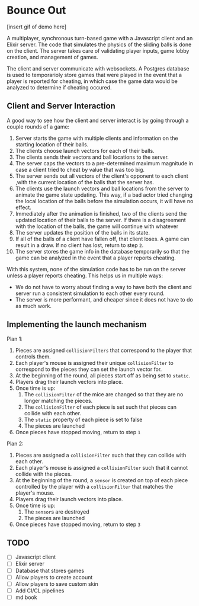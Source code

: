 # Bounce Out

[insert gif of demo here]

A multiplayer, synchronous turn-based game with a Javascript client and an Elixir server.
The code that simulates the physics of the sliding balls is done on the client.
The server takes care of validating player inputs, game lobby creation, and management of games.

The client and server communicate with websockets. A Postgres database is used to temporarioly store games that were played in the event that a player is reported for cheating, in which case the game data would be analyzed to determine if cheating occured.

## Client and Server Interaction

A good way to see how the client and server interact is by going through a couple rounds of a game:

1. Server starts the game with multiple clients and information on the starting location of their balls.
2. The clients choose launch vectors for each of their balls.
3. The clients sends their vectors and ball locations to the server.
4. The server caps the vectors to a pre-determined maximum magnitude in case a client tried to cheat by value that was too big.
5. The server sends out all vectors of the client's opponent to each client ,with the current location of the balls that the server has.
6. The clients use the launch vectors and ball locations from the server to animate the game state updating.
   This way, if a bad actor tried changing the local location of the balls before the simulation occurs, it will have no effect.
7. Immediately after the animation is finished, two of the clients send the updated location of their balls to the server. If there is a disagreement with the location of the balls, the game will continue with whatever
8. The server updates the position of the balls in its state.
9. If all of the balls of a client have fallen off, that client loses. A game can result in a draw.
   If no client has lost, return to step `2`.
10. The server stores the game info in the database temporarily so that the game can be analyzed in the event that a player reports cheating.

With this system, none of the simulation code has to be run on the server unless a player reports cheating. This helps us in multiple ways:

- We do not have to worry about finding a way to have both the client and server run a consistent simulation to each other every round.
- The server is more performant, and cheaper since it does not have to do as much work.

## Implementing the launch mechanism

Plan 1:

1. Pieces are assigned `collisionFilters` that correspond to the player that controls them.
2. Each player's mouse is assigned their unique `collisionFilter` to correspond to the pieces they can set the launch vector for.
3. At the beginning of the round, all pieces start off as being set to `static`.
4. Players drag their launch vectors into place.
5. Once time is up:
    1. The `collisionFilter` of the mice are changed so that they are no longer matching the pieces.
    2. The `collisionFilter` of each piece is set such that pieces can collide with each other.
    3. The `static` property of each piece is set to false
    4. The pieces are launched
6. Once pieces have stopped moving, return to step `1`

Plan 2:

1. Pieces are assigned a `collisionFilter` such that they can collide with each other.
2. Each player's mouse is assigned a `collisionFilter` such that it cannot collide with the pieces.
3. At the beginning of the round, a `sensor` is created on top of each piece controlled by the player with a `collisionFilter` that matches the player's mouse.
4. Players drag their launch vectors into place.
5. Once time is up:
    1. The `sensor`s are destroyed
    2. The pieces are launched
6. Once pieces have stopped moving, return to step `3`

## TODO

- [ ] Javascript client
- [ ] Elixir server
- [ ] Database that stores games
- [ ] Allow players to create account
- [ ] Allow players to save custom skin
- [ ] Add CI/CL pipelines
- [ ] md book

